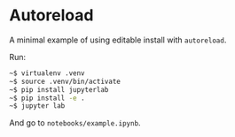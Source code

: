 # Autoreload

A minimal example of using editable install with `autoreload`.

Run: 

```Bash
~$ virtualenv .venv
~$ source .venv/bin/activate
~$ pip install jupyterlab
~$ pip install -e .
~$ jupyter lab
```
And go to `notebooks/example.ipynb`.
